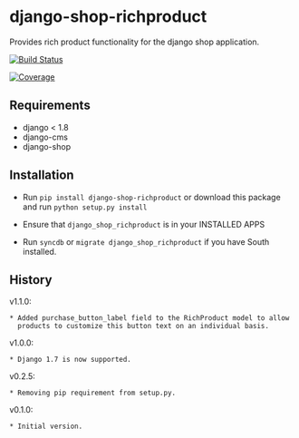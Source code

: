 django-shop-richproduct
=======================

Provides rich product functionality for the django shop application.

[![Build Status](https://travis-ci.org/nimbis/django-shop-richproduct.svg?branch=master)](https://travis-ci.org/nimbis/django-shop-richproduct)

[![Coverage](https://coveralls.io/repos/nimbis/django-shop-richproduct/badge.png?branch=master)](https://coveralls.io/r/nimbis/django-shop-richproduct?branch=master)


Requirements
------------

* django < 1.8
* django-cms
* django-shop


Installation
------------

* Run `pip install django-shop-richproduct` or download this package and run `python setup.py install`

* Ensure that `django_shop_richproduct` is in your INSTALLED APPS

* Run `syncdb` or `migrate django_shop_richproduct` if you have South installed.

History
-------

v1.1.0:

	* Added purchase_button_label field to the RichProduct model to allow
	  products to customize this button text on an individual basis.

v1.0.0:

    * Django 1.7 is now supported.

v0.2.5:

    * Removing pip requirement from setup.py.

v0.1.0:

    * Initial version.
